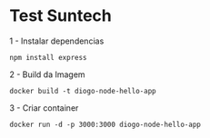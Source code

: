 # Test Suntech

1 - Instalar dependencias
```
npm install express
```

2 - Build da Imagem 
```
docker build -t diogo-node-hello-app
```

3 - Criar container
```
docker run -d -p 3000:3000 diogo-node-hello-app
```
